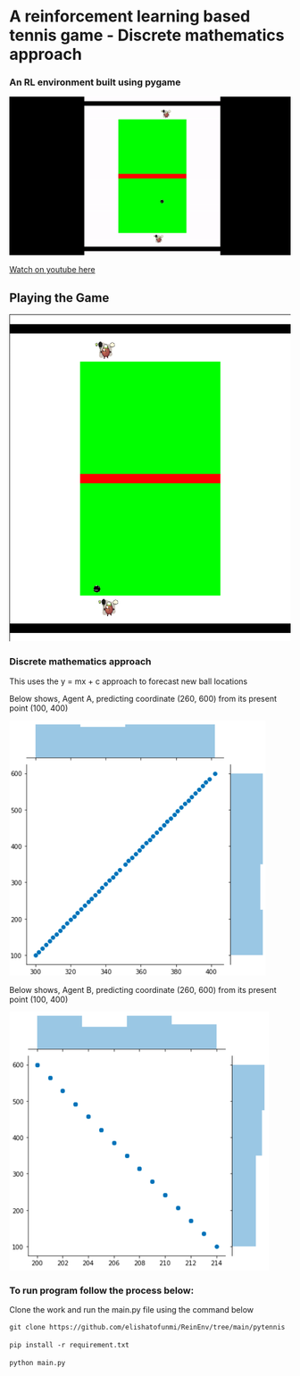 # A reinforcement learning based tennis game - Discrete mathematics approach

### An RL environment built using pygame


![gif](images/ezgif.com-video-to-gif.gif)



 [Watch on youtube here](https://youtu.be/iUYxZ2tYKHw)


## Playing the Game


![images](images/game.png)


###  Discrete mathematics approach

This uses the y = mx + c approach to forecast new ball locations

Below shows, Agent A, predicting coordinate (260, 600) from its present point (100, 400)


![images](images/tagplotA.png)


Below shows, Agent B, predicting coordinate (260, 600) from its present point (100, 400)


![images](images/tagplotB.png)



### To run program follow the process below:


Clone the work and run the main.py file using the command below

``` 
git clone https://github.com/elishatofunmi/ReinEnv/tree/main/pytennis

pip install -r requirement.txt

python main.py

```
